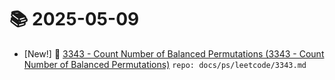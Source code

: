 # 📚 2025-05-09
- [New!] 📗 [3343 - Count Number of Balanced Permutations (3343 - Count Number of Balanced Permutations)](https://til.qriosity.dev/featured/ps/leetcode/3343) `repo: docs/ps/leetcode/3343.md`
